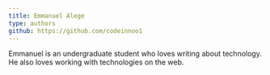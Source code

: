 ```yaml
---
title: Emmanuel Alege
type: authors
github: https://github.com/codeinnoo1
---
```


 Emmanuel is an undergraduate student who loves writing about technology. He also loves working with technologies on the web.
 
